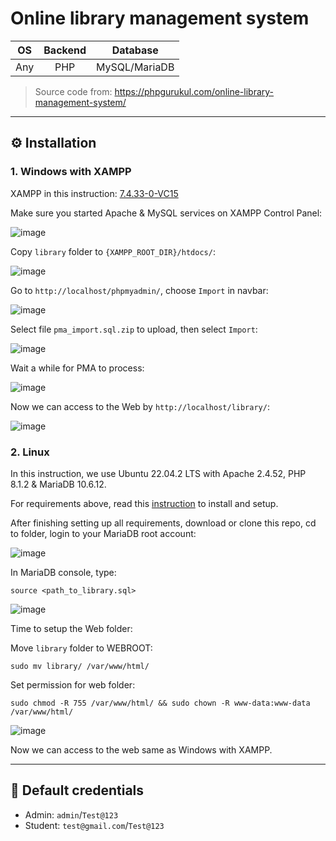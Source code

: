 # Online library management system

|  OS | Backend |    Database   |
|:---:|:-------:|:-------------:|
| Any |   PHP   | MySQL/MariaDB |

> Source code from: https://phpgurukul.com/online-library-management-system/
---

## **⚙️ Installation**

### **1. Windows with XAMPP**

XAMPP in this instruction: [7.4.33-0-VC15](https://sourceforge.net/projects/xampp/files/XAMPP%20Windows/7.4.33/xampp-portable-windows-x64-7.4.33-0-VC15.zip/download)

Make sure you started Apache & MySQL services on XAMPP Control Panel:

![image](https://github.com/MinhAnh1610/DBS401/assets/89181534/479b8db3-923a-4686-879e-cff0de69e472)

Copy `library` folder to `{XAMPP_ROOT_DIR}/htdocs/`:

![image](https://github.com/MinhAnh1610/DBS401/assets/89181534/296666dc-0a83-452c-a088-62f8c33e8921)

Go to `http://localhost/phpmyadmin/`, choose `Import` in navbar:

![image](https://github.com/MinhAnh1610/DBS401/assets/89181534/0c2d1f3f-cb47-477b-870f-f86880316fd4)

Select file `pma_import.sql.zip` to upload, then select `Import`:

![image](https://github.com/MinhAnh1610/DBS401/assets/89181534/7808c8fb-2c75-4784-af7d-5a5433bd3f57)

Wait a while for PMA to process:

![image](https://github.com/MinhAnh1610/DBS401/assets/89181534/21272ccc-965f-4cff-bdb2-3722ac6ec051)

Now we can access to the Web by `http://localhost/library/`:

![image](https://github.com/MinhAnh1610/DBS401/assets/89181534/8df1d313-1f55-4d7a-a00d-bbc6da4de540)

### **2. Linux**

In this instruction, we use Ubuntu 22.04.2 LTS with Apache 2.4.52, PHP 8.1.2 & MariaDB 10.6.12.

For requirements above, read this [instruction](https://www.digitalocean.com/community/tutorials/how-to-install-linux-apache-mysql-php-lamp-stack-on-ubuntu-22-04) to install and setup.

After finishing setting up all requirements, download or clone this repo, cd to folder, login to your MariaDB root account:

![image](https://github.com/MinhAnh1610/DBS401/assets/89181534/704d5bcd-3055-46e5-8db9-cf57240f5ee0)

In MariaDB console, type:

```console
source <path_to_library.sql>
```

![image](https://github.com/MinhAnh1610/DBS401/assets/89181534/de6a77e2-60fe-4adf-b3cd-e22dbd53d2fa)

Time to setup the Web folder:

Move `library` folder to WEBROOT:

```shell 
sudo mv library/ /var/www/html/
```

Set permission for web folder:

```shell
sudo chmod -R 755 /var/www/html/ && sudo chown -R www-data:www-data /var/www/html/ 
```

![image](https://github.com/MinhAnh1610/DBS401/assets/89181534/2e177fd5-abd8-4417-be7e-cb7c8f108f49)

Now we can access to the web same as Windows with XAMPP.

---

## **🔐 Default credentials**

- Admin: `admin`/`Test@123`
- Student: `test@gmail.com`/`Test@123`

